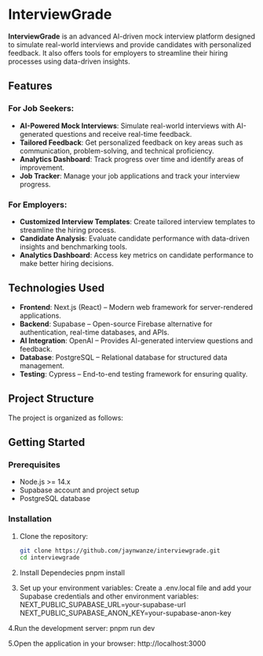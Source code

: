 

# InterviewGrade

**InterviewGrade** is an advanced AI-driven mock interview platform designed to simulate real-world interviews and provide candidates with personalized feedback. It also offers tools for employers to streamline their hiring processes using data-driven insights.

## Features

### For Job Seekers:
- **AI-Powered Mock Interviews**: Simulate real-world interviews with AI-generated questions and receive real-time feedback.
- **Tailored Feedback**: Get personalized feedback on key areas such as communication, problem-solving, and technical proficiency.
- **Analytics Dashboard**: Track progress over time and identify areas of improvement.
- **Job Tracker**: Manage your job applications and track your interview progress.

### For Employers:
- **Customized Interview Templates**: Create tailored interview templates to streamline the hiring process.
- **Candidate Analysis**: Evaluate candidate performance with data-driven insights and benchmarking tools.
- **Analytics Dashboard**: Access key metrics on candidate performance to make better hiring decisions.

## Technologies Used
- **Frontend**: Next.js (React) – Modern web framework for server-rendered applications.
- **Backend**: Supabase – Open-source Firebase alternative for authentication, real-time databases, and APIs.
- **AI Integration**: OpenAI – Provides AI-generated interview questions and feedback.
- **Database**: PostgreSQL – Relational database for structured data management.
- **Testing**: Cypress – End-to-end testing framework for ensuring quality.

## Project Structure
The project is organized as follows:

## Getting Started

### Prerequisites
- Node.js >= 14.x
- Supabase account and project setup
- PostgreSQL database

### Installation

1. Clone the repository:
   ```bash
   git clone https://github.com/jaynwanze/interviewgrade.git
   cd interviewgrade
   
2. Install Dependecies
   pnpm install

3. Set up your environment variables: Create a .env.local file and add your Supabase credentials and other environment variables:
   NEXT_PUBLIC_SUPABASE_URL=your-supabase-url
   NEXT_PUBLIC_SUPABASE_ANON_KEY=your-supabase-anon-key

4.Run the development server:
  pnpm run dev

5.Open the application in your browser:
  http://localhost:3000


 
